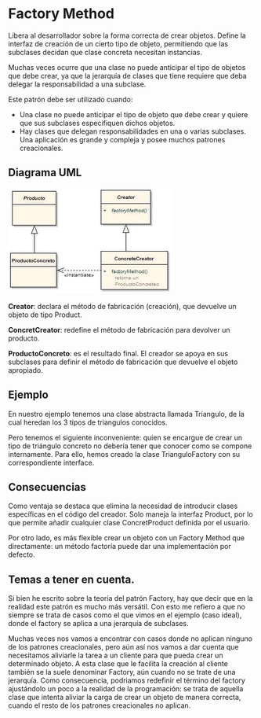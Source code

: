 # Factory Method

Libera al desarrollador sobre la forma correcta de crear objetos. Define la interfaz de creación de un cierto tipo de objeto, permitiendo que las subclases decidan que clase concreta necesitan instancias.

Muchas veces ocurre que una clase no puede anticipar el tipo de objetos que debe crear, ya que la jerarquía de clases que tiene requiere que deba delegar la responsabilidad a una subclase.

Este patrón debe ser utilizado cuando:
- Una clase no puede anticipar el tipo de objeto que debe crear y quiere que sus subclases especifiquen dichos objetos.
- Hay clases que delegan responsabilidades en una o varias subclases. Una aplicación es grande y compleja y posee muchos patrones creacionales. 

## Diagrama  UML

![factory-method](/images/factory-method.jpg)

**Creator**: declara el método de fabricación (creación), que devuelve un objeto de tipo Product.

**ConcretCreator**: redefine el método de fabricación para devolver un producto.

**ProductoConcreto**: es el resultado final. El creador se apoya en sus subclases para definir el método de fabricación que devuelve el objeto apropiado.

## Ejemplo

En nuestro ejemplo tenemos una clase abstracta llamada Triangulo, de la cual heredan los 3 tipos de triangulos conocidos.

Pero tenemos el siguiente inconveniente: quien se encargue de crear un tipo de triángulo concreto no debería tener que conocer como se compone internamente. Para ello, hemos creado la clase TrianguloFactory con su correspondiente interface.

## Consecuencias

Como ventaja se destaca que elimina la necesidad de introducir clases específicas en el código del creador. Solo maneja la interfaz Product, por lo que permite añadir cualquier clase ConcretProduct definida por el usuario.

Por otro lado, es más flexible crear un objeto con un Factory Method que directamente: un método factoría puede dar una implementación por defecto.

## Temas a tener en cuenta.

Si bien he escrito sobre la teoría del patrón Factory, hay que decir que en la realidad este patrón es mucho más versátil. Con esto me refiero a que no siempre se trata de casos como el que vimos en el ejemplo (caso ideal), donde el factory se aplica a una jerarquía de subclases.

Muchas veces nos vamos a encontrar con casos donde no aplican ninguno de los patrones creacionales, pero aún así nos vamos a dar cuenta que necesitamos aliviarle la tarea a un cliente para que pueda crear un determinado objeto. A esta clase que le facilita la creación al cliente también se la suele denominar Factory, aún cuando no se trate de una jerarquía. Como consecuencia, podriamos redefinir el término del factory ajustándolo un poco a la realidad de la programación: se trata de aquella clase que intenta aliviar la carga de crear un objeto de manera correcta, cuando el resto de los patrones creacionales no aplican.
